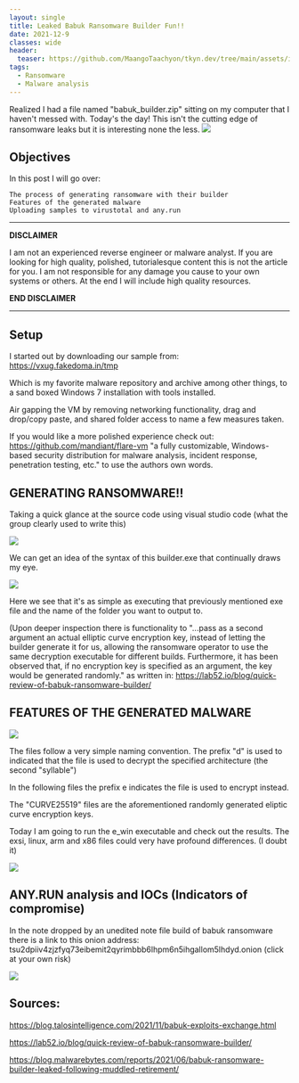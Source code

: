 ```yaml
---
layout: single
title: Leaked Babuk Ransomware Builder Fun!! 
date: 2021-12-9
classes: wide
header:
  teaser: https://github.com/MaangoTaachyon/tkyn.dev/tree/main/assets/imagesransom-note.jpg
tags:
  - Ransomware
  - Malware analysis
--- 
```


Realized I had a file named "babuk_builder.zip" sitting on my computer that I haven't messed with. 
Today's the day! This isn't the cutting edge of ransomware leaks but it is interesting none the less.
![](https://github.com/MaangoTaachyon/tkyn.dev/tree/main/assets/imagesbabukPost/ransom-built.png)

## Objectives
In this post I will go over:

    The process of generating ransomware with their builder
    Features of the generated malware
    Uploading samples to virustotal and any.run  

-----------------------------------------------------------------------------------------------------------------------

**DISCLAIMER** 

I am not an experienced reverse engineer or malware analyst. If you are looking for high quality, polished, tutorialesque content this is not the article for you. I am not responsible for any damage you cause to your own systems or others. At the end I will include high quality resources.

**END DISCLAIMER**

 -----------------------------------------------------------------------------------------------------------------------

 
## Setup
 I started out by downloading our sample from: https://vxug.fakedoma.in/tmp

Which is my favorite malware repository and archive among other things, to a sand boxed Windows 7 installation with tools installed. 

Air gapping the VM by removing networking functionality, drag and drop/copy paste, and shared folder access to name a few measures taken. 

If you would like a more polished experience check out: https://github.com/mandiant/flare-vm  "a fully customizable, Windows-based security distribution for malware analysis, incident response, penetration testing, etc." to use the authors own words. 


## GENERATING RANSOMWARE!!

Taking a quick glance at the source code using visual studio code (what the group clearly used to write this) 

![](https://github.com/MaangoTaachyon/tkyn.dev/tree/main/assets/imagesbabukPost/ransom2.png)

We can get an idea of the syntax of this builder.exe that continually draws my eye. 

![](https://github.com/MaangoTaachyon/tkyn.dev/tree/main/assets/imagesbabukPost/ransom3.png)

Here we see that it's as simple as executing that previously mentioned exe file and the name of the folder you want to output to. 

(Upon deeper inspection there is functionality to "...pass as a second argument an actual elliptic curve encryption key, instead of letting the builder generate it for us, allowing the ransomware operator to use the same decryption executable for different builds. Furthermore, it has been observed that, if no encryption key is specified as an argument, the key would be generated randomly."
as written in: https://lab52.io/blog/quick-review-of-babuk-ransomware-builder/

## FEATURES OF THE GENERATED MALWARE

![](https://github.com/MaangoTaachyon/tkyn.dev/tree/main/assets/imagesbabukPost/ransom4.png)

The files follow a very simple naming convention. The prefix "d" is used to indicated that the file is used to decrypt the specified architecture (the second "syllable") 

In the following files the prefix e indicates the file is used to encrypt instead. 

The "CURVE25519" files are the aforementioned randomly generated eliptic curve encryption keys.

Today I am going to run the e_win executable and check out the results. The exsi, linux, arm and x86 files could very have profound differences. (I doubt it) 

![](https://github.com/MaangoTaachyon/tkyn.dev/tree/main/assets/imagesbabukPost/ransom-note.jpg)

## ANY.RUN analysis and IOCs (Indicators of compromise)
In the note dropped by an unedited note file build of babuk ransomware there is a link to this onion address:  
tsu2dpiiv4zjzfyq73eibemit2qyrimbbb6lhpm6n5ihgallom5lhdyd.onion (click at your own risk)

![](https://github.com/MaangoTaachyon/tkyn.dev/tree/main/assets/imagesbabukPost/ransom5.png)

## Sources:

https://blog.talosintelligence.com/2021/11/babuk-exploits-exchange.html

https://lab52.io/blog/quick-review-of-babuk-ransomware-builder/

https://blog.malwarebytes.com/reports/2021/06/babuk-ransomware-builder-leaked-following-muddled-retirement/


